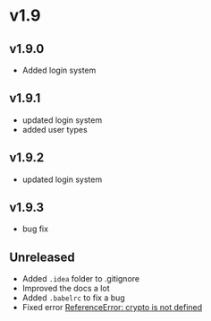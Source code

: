 # v1.9

## v1.9.0

- Added login system

## v1.9.1

- updated login system
- added user types

## v1.9.2

- updated login system

## v1.9.3

- bug fix

## Unreleased

- Added `.idea` folder to .gitignore
- Improved the docs a lot
- Added `.babelrc` to fix a bug
- Fixed error [ReferenceError: crypto is not defined](https://githubmemory.com/repo/cloudflare/workers-types/issues/71)
